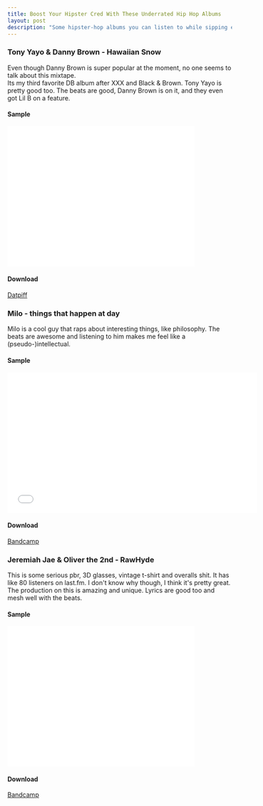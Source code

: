 ```yaml
---
title: Boost Your Hipster Cred With These Underrated Hip Hop Albums
layout: post
description: "Some hipster-hop albums you can listen to while sipping espresso and reading pitchfork through your oversized glasses."
---
```


### Tony Yayo & Danny Brown - Hawaiian Snow

Even though Danny Brown is super popular at the moment, no one seems to talk about this mixtape.  
Its my third favorite DB album after XXX and Black & Brown.  Tony Yayo is pretty good too.  The beats are good, Danny Brown is on it, 
and they even got Lil B on a feature.

#### Sample

<iframe width="420" height="315" src="//www.youtube.com/embed/-CwHWigzVoc" frameborder="0" allowfullscreen></iframe>
  
#### Download

[Datpiff](http://www.datpiff.com/Tony-Yayo-Danny-Brown-Hawaiian-Snow-mixtape.320670.html)

### Milo - things that happen at day

Milo is a cool guy that raps about interesting things, like philosophy.  The beats are awesome and
listening to him makes me feel like a (pseudo-)intellectual.  

#### Sample

<iframe width="560" height="315" src="//www.youtube.com/embed/qXzouMb3BFg" frameborder="0" allowfullscreen></iframe>
  
#### Download

[Bandcamp](http://hellfyreclub.bandcamp.com/album/things-that-happen-at-day)

### Jeremiah Jae & Oliver the 2nd - RawHyde

This is some serious pbr, 3D glasses, vintage t-shirt and overalls shit.  It has like 80 listeners on last.fm.  I don't know why though,
I think it's pretty great.  The production on this is amazing and unique.  Lyrics are good too and mesh well with the beats.

#### Sample
<iframe width="420" height="315" src="//www.youtube.com/embed/Fx00yeURyf4" frameborder="0" allowfullscreen></iframe>

#### Download
[Bandcamp](http://yellowmaskcxllective.bandcamp.com/album/rawhyde)


